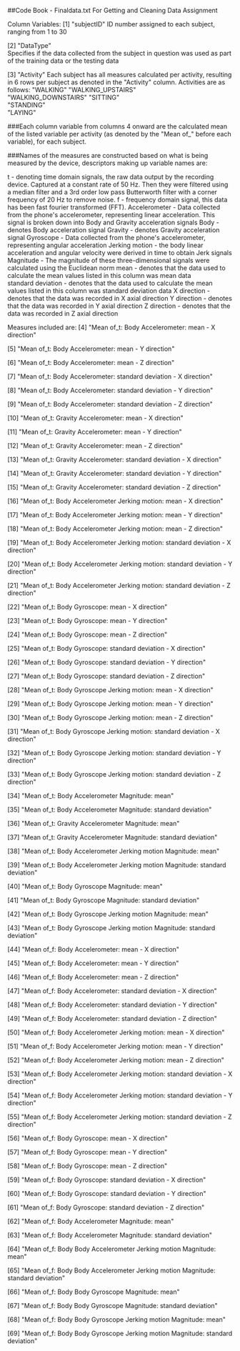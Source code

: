 ##Code Book - Finaldata.txt For Getting and Cleaning Data Assignment

Column Variables:
 [1] "subjectID"
      ID number assigned to each subject, ranging from 1 to 30
      
 [2] "DataType"  
      Specifies if the data collected from the subject in question was used as part of the training data or the testing data
      
 [3] "Activity"
      Each subject has all measures calculated per activity, resulting in 6 rows per subject as denoted in the "Activity" column. Activities are as follows:
          "WALKING"
          "WALKING_UPSTAIRS"   
          "WALKING_DOWNSTAIRS" 
          "SITTING"            
          "STANDING"          
          "LAYING" 
          
          
###Each column variable from columns 4 onward are the calculated mean of the listed variable per activity (as denoted by the "Mean of_" before each variable), for each subject.

###Names of the measures are constructed based on what is being measured by the device, descriptors making up variable names are:

t - denoting time domain signals, the raw data output by the recording device. Captured at a constant rate of 50 Hz. Then they were filtered using a median filter and a 3rd order low pass Butterworth filter with a corner frequency of 20 Hz to remove noise.
f - frequency domain signal, this data has been fast fourier transformed (FFT). 
Accelerometer - Data collected from the phone's accelerometer, representing linear acceleration. This signal is broken down into Body and Gravity acceleration signals
     Body - denotes Body acceleration signal
     Gravity - denotes Gravity acceleration signal
Gyroscope - Data collected from the phone's accelerometer, representing angular acceleration
Jerking motion - the body linear acceleration and angular velocity were derived in time to obtain Jerk signals
Magnitude - The magnitude of these three-dimensional signals were calculated using the Euclidean norm
mean - denotes that the data used to calculate the mean values listed in this column was mean data  
standard deviation - denotes that the data used to calculate the mean values listed in this column was standard deviation data 
X direction - denotes that the data was recorded in X axial direction
Y direction - denotes that the data was recorded in Y axial direction
Z direction - denotes that the data was recorded in Z axial direction

Measures included are:
 [4] "Mean of_t: Body Accelerometer: mean - X direction"   
 
 [5] "Mean of_t: Body Accelerometer: mean - Y direction"      
 
 [6] "Mean of_t: Body Accelerometer: mean - Z direction"        
 
 [7] "Mean of_t: Body Accelerometer: standard deviation - X direction" 
 
 [8] "Mean of_t: Body Accelerometer: standard deviation - Y direction"       
 
 [9] "Mean of_t: Body Accelerometer: standard deviation - Z direction"         
 
[10] "Mean of_t: Gravity Accelerometer: mean - X direction"                        

[11] "Mean of_t: Gravity Accelerometer: mean - Y direction"                           

[12] "Mean of_t: Gravity Accelerometer: mean - Z direction"                           

[13] "Mean of_t: Gravity Accelerometer: standard deviation - X direction"             

[14] "Mean of_t: Gravity Accelerometer: standard deviation - Y direction"             

[15] "Mean of_t: Gravity Accelerometer: standard deviation - Z direction"             

[16] "Mean of_t: Body Accelerometer Jerking motion: mean - X direction"               

[17] "Mean of_t: Body Accelerometer Jerking motion: mean - Y direction"               

[18] "Mean of_t: Body Accelerometer Jerking motion: mean - Z direction"               

[19] "Mean of_t: Body Accelerometer Jerking motion: standard deviation - X direction" 

[20] "Mean of_t: Body Accelerometer Jerking motion: standard deviation - Y direction" 

[21] "Mean of_t: Body Accelerometer Jerking motion: standard deviation - Z direction" 

[22] "Mean of_t: Body Gyroscope: mean - X direction"                                  

[23] "Mean of_t: Body Gyroscope: mean - Y direction"                                  

[24] "Mean of_t: Body Gyroscope: mean - Z direction"                                  

[25] "Mean of_t: Body Gyroscope: standard deviation - X direction"                    

[26] "Mean of_t: Body Gyroscope: standard deviation - Y direction"                    

[27] "Mean of_t: Body Gyroscope: standard deviation - Z direction"                    

[28] "Mean of_t: Body Gyroscope Jerking motion: mean - X direction"                   

[29] "Mean of_t: Body Gyroscope Jerking motion: mean - Y direction"                   

[30] "Mean of_t: Body Gyroscope Jerking motion: mean - Z direction"                   

[31] "Mean of_t: Body Gyroscope Jerking motion: standard deviation - X direction"     

[32] "Mean of_t: Body Gyroscope Jerking motion: standard deviation - Y direction"     

[33] "Mean of_t: Body Gyroscope Jerking motion: standard deviation - Z direction"     

[34] "Mean of_t: Body Accelerometer Magnitude: mean"                                  

[35] "Mean of_t: Body Accelerometer Magnitude: standard deviation"                    

[36] "Mean of_t: Gravity Accelerometer Magnitude: mean"                               

[37] "Mean of_t: Gravity Accelerometer Magnitude: standard deviation"                 

[38] "Mean of_t: Body Accelerometer Jerking motion Magnitude: mean"                   

[39] "Mean of_t: Body Accelerometer Jerking motion Magnitude: standard deviation"     

[40] "Mean of_t: Body Gyroscope Magnitude: mean"    

[41] "Mean of_t: Body Gyroscope Magnitude: standard deviation"                        

[42] "Mean of_t: Body Gyroscope Jerking motion Magnitude: mean"                       

[43] "Mean of_t: Body Gyroscope Jerking motion Magnitude: standard deviation"         

[44] "Mean of_f: Body Accelerometer: mean - X direction"                              

[45] "Mean of_f: Body Accelerometer: mean - Y direction"                              

[46] "Mean of_f: Body Accelerometer: mean - Z direction"                              

[47] "Mean of_f: Body Accelerometer: standard deviation - X direction"                

[48] "Mean of_f: Body Accelerometer: standard deviation - Y direction"                

[49] "Mean of_f: Body Accelerometer: standard deviation - Z direction"                

[50] "Mean of_f: Body Accelerometer Jerking motion: mean - X direction"               

[51] "Mean of_f: Body Accelerometer Jerking motion: mean - Y direction"               

[52] "Mean of_f: Body Accelerometer Jerking motion: mean - Z direction"               

[53] "Mean of_f: Body Accelerometer Jerking motion: standard deviation - X direction" 

[54] "Mean of_f: Body Accelerometer Jerking motion: standard deviation - Y direction" 

[55] "Mean of_f: Body Accelerometer Jerking motion: standard deviation - Z direction" 

[56] "Mean of_f: Body Gyroscope: mean - X direction"                                  

[57] "Mean of_f: Body Gyroscope: mean - Y direction"                                  

[58] "Mean of_f: Body Gyroscope: mean - Z direction"                                  

[59] "Mean of_f: Body Gyroscope: standard deviation - X direction"                    

[60] "Mean of_f: Body Gyroscope: standard deviation - Y direction"     

[61] "Mean of_f: Body Gyroscope: standard deviation - Z direction"                    

[62] "Mean of_f: Body Accelerometer Magnitude: mean"                                  

[63] "Mean of_f: Body Accelerometer Magnitude: standard deviation"                    

[64] "Mean of_f: Body Body Accelerometer Jerking motion Magnitude: mean"              

[65] "Mean of_f: Body Body Accelerometer Jerking motion Magnitude: standard deviation"

[66] "Mean of_f: Body Body Gyroscope Magnitude: mean"                                 

[67] "Mean of_f: Body Body Gyroscope Magnitude: standard deviation"                   

[68] "Mean of_f: Body Body Gyroscope Jerking motion Magnitude: mean"                  

[69] "Mean of_f: Body Body Gyroscope Jerking motion Magnitude: standard deviation"    
